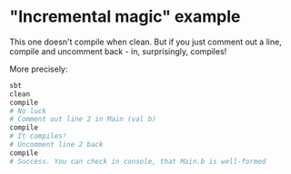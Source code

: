 # "Incremental magic" example
This one doesn't compile when clean. But if you just comment out a line, compile and uncomment back - in, surprisingly, compiles!

More precisely:

```bash
sbt
clean
compile
# No luck
# Comment out line 2 in Main (val b)
compile
# It compiles!
# Uncomment line 2 back
compile
# Success. You can check in console, that Main.b is well-formed
```
